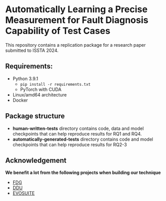 # Automatically Learning a Precise Measurement for Fault Diagnosis Capability of Test Cases
This repository contains a replication package for a research paper submitted to ISSTA 2024.

## Requirements:
+ Python 3.9.1
  + ``` pip install -r requirements.txt ```
  + PyTorch with CUDA
+ Linux/amd64 architecture
+ Docker 

## Package structure
+ **human-written-tests** directory contains code, data and model checkpoints that can help reproduce results for RQ1 and RQ4.
+ **automatically-generated-tests** directory contains code and model checkpoints that can help reproduce results for RQ2-3

## Acknowledgement
**We benefit a lot from the following projects when building our technique**
+ [FDG](https://github.com/agb94/FDG-artifact)
+ [DDU](https://github.com/aperez/evosuite)
+ [EVOSUITE](http://www.evosuite.org)
